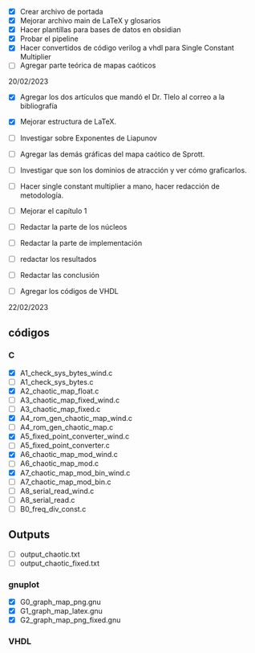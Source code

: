 
- [x] Crear archivo de portada
- [x] Mejorar archivo main de LaTeX y glosarios
- [x] Hacer plantillas para bases de datos en obsidian
- [x] Probar el pipeline
- [x] Hacer convertidos de código verilog a vhdl para Single Constant Multiplier
- [ ] Agregar parte teórica de mapas caóticos

20/02/2023
- [x] Agregar los dos artículos que mandó el Dr. Tlelo al correo a la bibliografía 
- [x] Mejorar estructura de LaTeX.
- [ ] Investigar sobre Exponentes de Liapunov
- [ ] Agregar las demás gráficas del mapa caótico de Sprott.
- [ ] Investigar que son los dominios de atracción y ver cómo graficarlos.
- [ ] Hacer single constant multiplier a mano, hacer redacción de metodología.


- [ ] Mejorar el capítulo 1
- [ ] Redactar la parte de los núcleos
- [ ] Redactar la parte de implementación
- [ ] redactar los resultados
- [ ] Redactar las conclusión
- [ ] Agregar los códigos de VHDL


22/02/2023


## códigos
### C
- [x] A1_check_sys_bytes_wind.c
- [ ] A1_check_sys_bytes.c
- [x] A2_chaotic_map_float.c
- [ ] A3_chaotic_map_fixed_wind.c
- [ ] A3_chaotic_map_fixed.c
- [x] A4_rom_gen_chaotic_map_wind.c
- [ ] A4_rom_gen_chaotic_map.c
- [x] A5_fixed_point_converter_wind.c
- [ ] A5_fixed_point_converter.c
- [x] A6_chaotic_map_mod_wind.c
- [ ] A6_chaotic_map_mod.c
- [x] A7_chaotic_map_mod_bin_wind.c
- [ ] A7_chaotic_map_mod_bin.c
- [ ] A8_serial_read_wind.c
- [ ] A8_serial_read.c
- [ ] B0_freq_div_const.c
## Outputs
- [ ] output_chaotic.txt
- [ ] output_chaotic_fixed.txt
### gnuplot
- [x] G0_graph_map_png.gnu
- [x] G1_graph_map_latex.gnu
- [x] G2_graph_map_png_fixed.gnu
### VHDL



